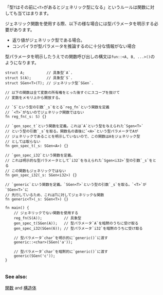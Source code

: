 <!-- The same set of rules can be applied to functions: a type `T` becomes
generic when preceded by `<T>`. -->
「型`T`はその前に`<T>`があるとジェネリック型になる」というルールは関数に対しても当てはまります。

<!-- Using generic functions sometimes requires explicitly specifying type
parameters. This may be if the function is called where the return type
is generic, or if the compiler doesn't have enough information to infer
the necessary type parameters. -->
ジェネリック関数を使用する際、以下の様な場合には型パラメータを明示する必要があります。

* 返り値がジェネリック型である場合。
* コンパイラが型パラメータを推論するのに十分な情報がない場合

<!-- A function call with explicitly specified type parameters looks like:
`fun::<A, B, ...>()`. -->
型パラメータを明示したうえでの関数呼び出しの構文は`fun::<A, B, ...>()`のようになります。

``` rust,editable
struct A;          // 具象型`A`.
struct S(A);       // 具象型`S`.
struct SGen<T>(T); // ジェネリック型`SGen`.

// 以下の関数は全て変数の所有権をとった後すぐにスコープを抜けて
// 変数をメモリ上から開放する。

// `S`という型の引数`_s`をとる`reg_fn`という関数を定義
// `<T>`がないのでジェネリック関数ではない
fn reg_fn(_s: S) {}

// `gen_spec_t`という関数を定義。これは`A`という型を与えられた`Sgen<T>`
// という型の引数`_s`を取る。関数名の直後に`<A>`という型パラメータでAが
// ジェネリックであることを明示していないので、この関数はAをジェネリック型
// としては取らない
fn gen_spec_t(_s: SGen<A>) {}

// `gen_spec_i32`という関数を定義。
// これは明示的な型パラメータとして`i32`を与えられた`Sgen<i32>`型の引数`_s`をとる
// この関数もジェネリックではない
fn gen_spec_i32(_s: SGen<i32>) {}

// `generic`という関数を定義。`SGen<T>`という型の引数`_s`を取る。`<T>`が`SGen<T>`に
// 先行しているため、これはTに対してジェネリックな関数
fn generic<T>(_s: SGen<T>) {}

fn main() {
    // ジェネリックでない関数を使用する
    reg_fn(S(A));          // 具象型
    gen_spec_t(SGen(A));   // 型パラメータ`A`を暗黙のうちに受け取る
    gen_spec_i32(SGen(6)); // 型パラメータ`i32`を暗黙のうちに受け取る

    // 型パラメータ`char`を明示的に`generic()`に渡す
    generic::<char>(SGen('a'));

    // 型パラメータ`char`を暗黙的に`generic()`に渡す
    generic(SGen('c'));
}


```

### See also:

[関数][fn] and [構造体][structs]

[fn]:../fn.html
[structs]: ../custom_types/structs.html
